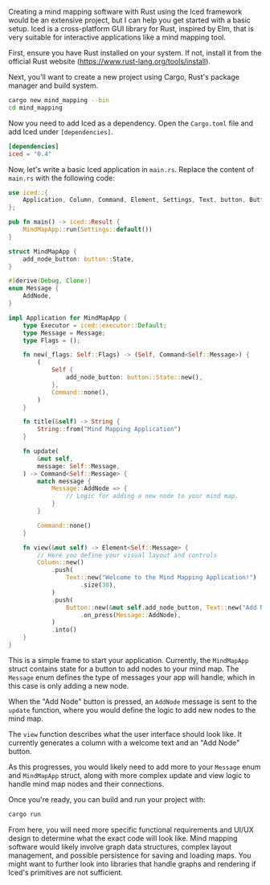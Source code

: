 Creating a mind mapping software with Rust using the Iced framework would be an extensive project, but I can help you get started with a basic setup. Iced is a cross-platform GUI library for Rust, inspired by Elm, that is very suitable for interactive applications like a mind mapping tool.

First, ensure you have Rust installed on your system. If not, install it from the official Rust website (https://www.rust-lang.org/tools/install).

Next, you'll want to create a new project using Cargo, Rust's package manager and build system.

```bash
cargo new mind_mapping --bin
cd mind_mapping
```

Now you need to add Iced as a dependency. Open the `Cargo.toml` file and add Iced under `[dependencies]`.

```toml
[dependencies]
iced = "0.4"
```

Now, let's write a basic Iced application in `main.rs`. Replace the content of `main.rs` with the following code:

```rust
use iced::{
    Application, Column, Command, Element, Settings, Text, button, Button,
};

pub fn main() -> iced::Result {
    MindMapApp::run(Settings::default())
}

struct MindMapApp {
    add_node_button: button::State,
}

#[derive(Debug, Clone)]
enum Message {
    AddNode,
}

impl Application for MindMapApp {
    type Executor = iced::executor::Default;
    type Message = Message;
    type Flags = ();

    fn new(_flags: Self::Flags) -> (Self, Command<Self::Message>) {
        (
            Self {
                add_node_button: button::State::new(),
            },
            Command::none(),
        )
    }

    fn title(&self) -> String {
        String::from("Mind Mapping Application")
    }

    fn update(
        &mut self,
        message: Self::Message,
    ) -> Command<Self::Message> {
        match message {
            Message::AddNode => {
                // Logic for adding a new node to your mind map.
            }
        }

        Command::none()
    }

    fn view(&mut self) -> Element<Self::Message> {
        // Here you define your visual layout and controls
        Column::new()
            .push(
                Text::new("Welcome to the Mind Mapping Application!")
                    .size(30),
            )
            .push(
                Button::new(&mut self.add_node_button, Text::new("Add Node"))
                    .on_press(Message::AddNode),
            )
            .into()
    }
}
```

This is a simple frame to start your application. Currently, the `MindMapApp` struct contains state for a button to add nodes to your mind map. The `Message` enum defines the type of messages your app will handle, which in this case is only adding a new node.

When the "Add Node" button is pressed, an `AddNode` message is sent to the `update` function, where you would define the logic to add new nodes to the mind map.

The `view` function describes what the user interface should look like. It currently generates a column with a welcome text and an "Add Node" button.

As this progresses, you would likely need to add more to your `Message` enum and `MindMapApp` struct, along with more complex update and view logic to handle mind map nodes and their connections.

Once you're ready, you can build and run your project with:

```bash
cargo run
```

From here, you will need more specific functional requirements and UI/UX design to determine what the exact code will look like. Mind mapping software would likely involve graph data structures, complex layout management, and possible persistence for saving and loading maps. You might want to further look into libraries that handle graphs and rendering if Iced's primitives are not sufficient.